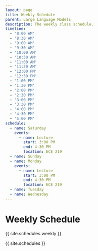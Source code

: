 ```yaml
---
layout: page
title: Weekly Schedule
parent: Large Language Models
description: The weekly class schedule.
timeline:
  - '8:00 AM'
  - '8:30 AM'
  - '9:00 AM'
  - '9:30 AM'
  - '10:00 AM'
  - '10:30 AM'
  - '11:00 AM'
  - '11:30 AM'
  - '12:00 PM'
  - '12:30 PM'
  - '1:00 PM'
  - '1:30 PM'
  - '2:00 PM'
  - '2:30 PM'
  - '3:00 PM'
  - '3:30 PM'
  - '4:00 PM'
  - '4:30 PM'
  - '5:00 PM'
schedule:
  - name: Saturday
    events:
      - name: Lecture
        start: 3:00 PM
        end: 4:30 PM
        location: ECE 219
  - name: Sunday
  - name: Monday
    events:
      - name: Lecture
        start: 3:00 PM
        end: 4:30 PM
        location: ECE 219
  - name: Tuesday
  - name: Wednesday
---
```


# Weekly Schedule

{{ site.schedules.weekly }}

{{ site.schedules }}
